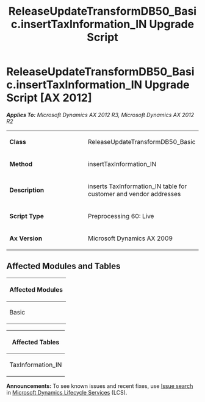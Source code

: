 ﻿---
title: ReleaseUpdateTransformDB50_Basic.insertTaxInformation_IN Upgrade Script
TOCTitle: ReleaseUpdateTransformDB50_Basic.insertTaxInformation_IN Upgrade Script
ms:assetid: f63d8964-1ba3-be01-bb1a-2844d9bd069e
ms:mtpsurl: https://msdn.microsoft.com/en-us/library/JJ737588(v=AX.60)
ms:contentKeyID: 49712281
ms.date: 05/18/2015
mtps_version: v=AX.60
---

# ReleaseUpdateTransformDB50\_Basic.insertTaxInformation\_IN Upgrade Script [AX 2012]


_**Applies To:** Microsoft Dynamics AX 2012 R3, Microsoft Dynamics AX 2012 R2_

<table>
<colgroup>
<col style="width: 50%" />
<col style="width: 50%" />
</colgroup>
<tbody>
<tr class="odd">
<td><p><strong>Class</strong></p></td>
<td><p>ReleaseUpdateTransformDB50_Basic</p></td>
</tr>
<tr class="even">
<td><p><strong>Method</strong></p></td>
<td><p>insertTaxInformation_IN</p></td>
</tr>
<tr class="odd">
<td><p><strong>Description</strong></p></td>
<td><p>inserts TaxInformation_IN table for customer and vendor addresses</p></td>
</tr>
<tr class="even">
<td><p><strong>Script Type</strong></p></td>
<td><p>Preprocessing 60: Live</p></td>
</tr>
<tr class="odd">
<td><p><strong>Ax Version</strong></p></td>
<td><p>Microsoft Dynamics AX 2009</p></td>
</tr>
</tbody>
</table>


## Affected Modules and Tables

<table>
<colgroup>
<col style="width: 100%" />
</colgroup>
<thead>
<tr class="header">
<th><p>Affected Modules</p></th>
</tr>
</thead>
<tbody>
<tr class="odd">
<td><p>Basic</p></td>
</tr>
</tbody>
</table>


<table>
<colgroup>
<col style="width: 100%" />
</colgroup>
<thead>
<tr class="header">
<th><p>Affected Tables</p></th>
</tr>
</thead>
<tbody>
<tr class="odd">
<td><p>TaxInformation_IN</p></td>
</tr>
</tbody>
</table>

  
**Announcements:** To see known issues and recent fixes, use [Issue search](http://go.microsoft.com/fwlink/?linkid=389258) in [Microsoft Dynamics Lifecycle Services](http://go.microsoft.com/fwlink/?linkid=306505) (LCS).


